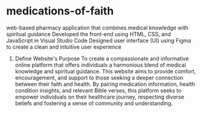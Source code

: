 # medications-of-faith
web-based pharmacy application that combines medical knowledge with spiritual guidance
Developed the front-end using HTML, CSS, and JavaScript in Visual Studio Code
Designed user interface (UI) using Figma to create a clean and intuitive user experience
1. Define Website's Purpose
To create a compassionate and informative online platform that offers individuals a harmonious blend of medical knowledge and spiritual guidance. This website aims to provide comfort, encouragement, and support to those seeking a deeper connection between their faith and health. By pairing medication information, health condition insights, and relevant Bible verses, this platform seeks to empower individuals on their healthcare journey, respecting diverse beliefs and fostering a sense of community and understanding.
